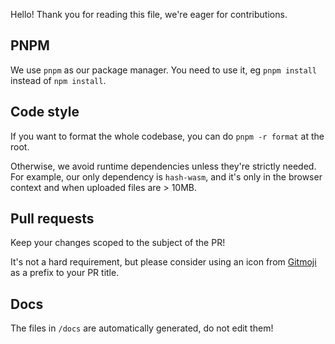 Hello! Thank you for reading this file, we're eager for contributions.

## PNPM

We use `pnpm` as our package manager. You need to use it, eg `pnpm install` instead of `npm install`.

## Code style

If you want to format the whole codebase, you can do `pnpm -r format` at the root.

Otherwise, we avoid runtime dependencies unless they're strictly needed. For example, our only dependency is `hash-wasm`, and it's only in the browser context and when uploaded files are > 10MB.

## Pull requests

Keep your changes scoped to the subject of the PR!

It's not a hard requirement, but please consider using an icon from [Gitmoji](https://gitmoji.dev/) as a prefix to your PR title.

## Docs

The files in `/docs` are automatically generated, do not edit them!
